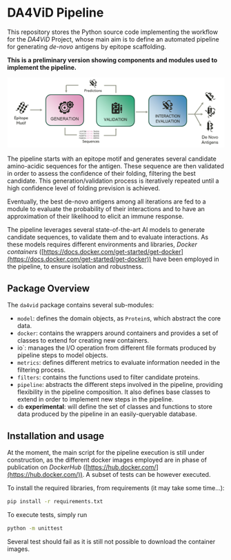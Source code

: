 # DA4ViD Pipeline

This repository stores the Python source code implementing the workflow for the _DA4ViD_ Project, whose main aim is to
define an automated pipeline for generating _de-novo_ antigens by epitope scaffolding.

**This is a preliminary version showing components and modules used to implement the pipeline.**

![Overview of DA4ViD pipeline](docs/imgs/pipeline.png)

The pipeline starts with an epitope motif and generates several candidate amino-acidic sequences for the antigen.
These sequence are then validated in order to assess the confidence of their folding, filtering the best candidate.
This generation/validation process is iteratively repeated until a high confidence level of folding prevision is
achieved.

Eventually, the best de-novo antigens among all iterations are fed to a module to evaluate the probability of their
interactions and to have an approximation of their likelihood to elicit an immune response.

The pipeline leverages several state-of-the-art AI models to generate candidate sequences, to validate them and to
evaluate interactions. As these models requires different environments and libraries, _Docker containers_
([https://docs.docker.com/get-started/get-docker](https://docs.docker.com/get-started/get-docker)) have been
employed in the pipeline, to ensure isolation and robustness.

## Package Overview

The `da4vid` package contains several sub-modules:

- `model`: defines the domain objects, as `Protein`s, which abstract the core data.
- `docker`: contains the wrappers around containers and provides a set of classes to extend for creating new
  containers.
- io`: manages the I/O operation from different file formats produced by pipeline steps to model objects.
- `metrics`: defines different metrics to evaluate information needed in the filtering process.
- `filters`: contains the functions used to filter candidate proteins.
- `pipeline`: abstracts the different steps involved in the pipeline, providing flexibility in the pipeline composition. It also defines base classes to extend in
  order to implement new steps in the pipeline.
- `db` **experimental**: will define the set of classes and functions to store data produced by the pipeline in an easily-queryable database.

## Installation and usage
At the moment, the main script for the pipeline execution is still under construction, as the different docker images employed are in phase of publication on _DockerHub_ ([https://hub.docker.com/](https://hub.docker.com/)).
A subset of tests can be however executed.

To install the required libraries, from requirements (it may take some time...):
```bash
pip install -r requirements.txt
```

To execute tests, simply run

```bash
python -m unittest
```

Several test should fail as it is still not possible to download the container images. 


